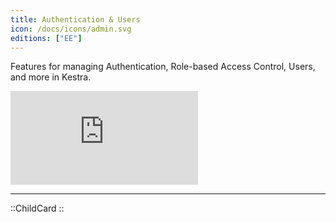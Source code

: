 ```yaml
---
title: Authentication & Users
icon: /docs/icons/admin.svg
editions: ["EE"]
---
```

Features for managing Authentication, Role-based Access Control, Users, and more in Kestra.

<div class="video-container">
  <iframe src="https://www.youtube.com/embed/dk6dKLF4XnU?si=gB-LdOBOijJ2azhB" title="YouTube video player" frameborder="0" allow="accelerometer; autoplay; clipboard-write; encrypted-media; gyroscope; picture-in-picture; web-share" referrerpolicy="strict-origin-when-cross-origin" allowfullscreen></iframe>
</div>

---

::ChildCard
::
